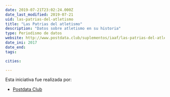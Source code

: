 ```yaml
---
date: 2019-07-21T23:02:24.000Z
date_last_modified: 2019-07-21
uid: las-patrias-del-atletismo
title: "Las Patrias del atletismo"
description: "Datos sobre atletismo en su historia"
type: Periodismo de datos
website: http://www.postdata.club/suplementos/iaaf/las-patrias-del-atletismo.html
date_ini: 2017
date_end: 
tags:

cities: 

---
```


Esta iniciativa fue realizada por:

- [Postdata Club](/organizaciones/postdata-club-cuba)
